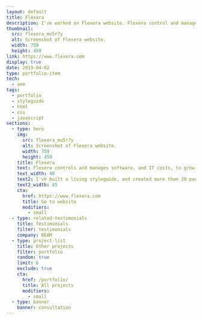 ```yaml
---
layout: default
title: Flexera
description: I've worked on Flexera website. Flexera control and manage software and IT costs, to grow and protect your business.
thumbnail:
  src: flexera_mu5r7y
  alt: Screenshot of Flexera website.
  width: 759
  height: 459
link: https://www.flexera.com
display: true
date: 2019-04-02
type: portfolio-item
tech:
  - aem
tags:
  - portfolio
  - styleguide
  - html
  - css
  - javascript
sections:
  - type: hero
    img:
      src: flexera_mu5r7y
      alt: Screenshot of Flexera website.
      width: 759
      height: 459
    title: Flexera
    text: Flexera controls and manages software, and IT costs, to grow and protect your business.
    text_width: 40
    text2: I've built a living styleguide, and created more than 20 pages from designs using reusable styleguide components.
    text2_width: 45
    cta:
      href: https://www.flexera.com
      title: Go to website
      modifiers:
        - small
  - type: related-testimonials
    title: Testimonials
    filter: testimonials
    company: BEAM
  - type: project-list
    title: Other projects
    filter: portfolio
    random: true
    limit: 6
    exclude: true
    cta:
      href: /portfolio/
      title: All projects
      modifiers:
        - small
  - type: banner
    banner: consultation
---
```

